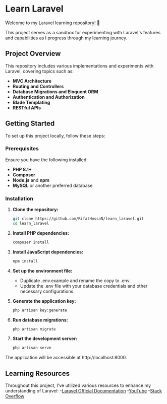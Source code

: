 # Learn Laravel

Welcome to my Laravel learning repository! 🚀

This project serves as a sandbox for experimenting with Laravel's features and capabilities as I progress through my learning journey.

## Project Overview

This repository includes various implementations and experiments with Laravel, covering topics such as:

- **MVC Architecture**
- **Routing and Controllers**
- **Database Migrations and Eloquent ORM**
- **Authentication and Authorization**
- **Blade Templating**
- **RESTful APIs**

## Getting Started

To set up this project locally, follow these steps:

### Prerequisites

Ensure you have the following installed:

- **PHP 8.1+**
- **Composer**
- **Node.js** and **npm**
- **MySQL** or another preferred database

### Installation

1. **Clone the repository:**

   ```bash
   git clone https://github.com/RifatHossaN/learn_laravel.git
   cd learn_laravel

2. **Install PHP dependencies:**
    ```bash
   composer install

3. **Install JavaScript dependencies:**
   ```bash
   npm install

4. **Set up the environment file:**
    - Duplicate .env.example and rename the copy to .env.
    - Update the .env file with your database credentials and other necessary configurations.
5. **Generate the application key:**
    ```bash
    php artisan key:generate
6. **Run database migrations:**
    ```bash
    php artisan migrate
7. **Start the development server:**
    ```bash
    php artisan serve
The application will be accessible at http://localhost:8000.

## Learning Resources
Throughout this project, I've utilized various resources to enhance my understanding of Laravel:
    -[Laravel Official Documentation](https://laravel.com/docs)
    -[YouTube](https://youtube.com/)
    -[Stack Overflow](https://stackoverflow.com/)

